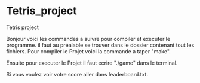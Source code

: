 # Tetris_project
Tetris project

Bonjour voici les commandes a suivre pour compiler et executer le programme.
il faut au préalable se trouver dans le dossier contenant tout les fichiers.
Pour compiler le Projet voici la commande a taper "make".

Ensuite pour executer le Projet il faut ecrire "./game" dans le terminal.

Si vous voulez voir votre score aller dans leaderboard.txt.

